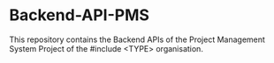 # Backend-API-PMS
This repository contains the Backend APIs of the Project Management System Project of the #include &lt;TYPE> organisation. 